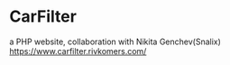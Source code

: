 # CarFilter
a PHP website, collaboration with Nikita Genchev(Snalix)
https://www.carfilter.rivkomers.com/
